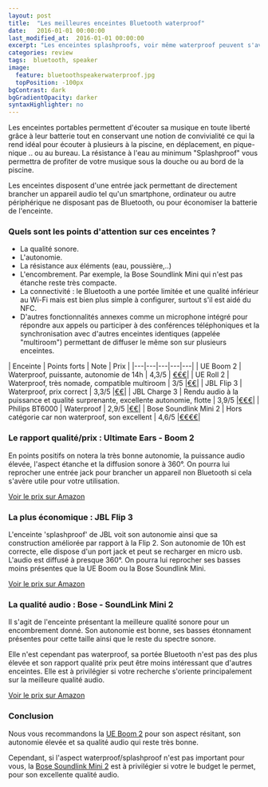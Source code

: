 ```yaml
---
layout: post
title:  "Les meilleures enceintes Bluetooth waterproof"
date:   2016-01-01 00:00:00
last_modified_at:  2016-01-01 00:00:00
excerpt: "Les enceintes splashproofs, voir même waterproof peuvent s'avérer très utiles en été au bords d'une piscine par exemple. Voici ..."
categories: review
tags:  bluetooth, speaker
image:
  feature: bluetoothspeakerwaterproof.jpg
  topPosition: -100px
bgContrast: dark
bgGradientOpacity: darker
syntaxHighlighter: no
---
```


Les enceintes portables permettent d'écouter sa musique en toute liberté grâce à leur batterie tout en conservant une notion de convivialité ce qui la rend idéal pour écouter à plusieurs à la piscine, en déplacement, en pique-nique .. ou au bureau. 
La résistance à l'eau au minimum "Splashproof" vous permettra de profiter de votre musique sous la douche ou au bord de la piscine.

Les enceintes disposent d'une entrée jack permettant de directement brancher un appareil audio tel qu'un smartphone, ordinateur ou autre périphérique ne disposant pas de Bluetooth, ou pour économiser la batterie de l'enceinte.


### Quels sont les points d'attention sur ces enceintes ?

 - La qualité sonore.
 - L'autonomie.
 - La résistance aux éléments (eau, poussière,..) 
 - L'encombrement. Par exemple, la Bose Soundlink Mini qui n'est pas étanche reste très compacte.
 - La connectivité : le Bluetooth a une portée limitée et une qualité inférieur au Wi-Fi mais est bien plus simple à configurer, surtout s'il est aidé du NFC.
 - D'autres fonctionnalités annexes comme un microphone intégré pour répondre aux appels ou participer à des conférences téléphoniques et la synchronisation avec d'autres enceintes identiques (appelée "multiroom") permettant de diffuser le même son sur plusieurs enceintes.

| Enceinte | Points forts | Note | Prix |
|---|---|---|---|---|
| UE Boom 2 | Waterproof, puissante, autonomie de 14h | 4,3/5 | <a href="http://www.amazon.fr/Enceinte-Bluetooth-UE-BOOM-R%C3%A9sistante/dp/B0141208EA/?tag=meilleurs08-21" target="_blank">€€€</a>|
| UE Roll 2 | Waterproof, très nomade, compatible multiroom | 3/5 |<a href="https://www.amazon.fr/ROLL-Enceinte-Bluetooth-Ultra-portable-R%C3%A9sistante/dp/B01F78JQI6/?tag=meilleurs08-21" target="_blank">€€</a>|
| JBL Flip 3 | Waterproof, prix correct | 3,3/5 |<a href="https://www.amazon.fr/JBL-Flip-Enceinte-Portable-Bluetooth/dp/B010RWAIAC/?tag=meilleurs08-21" target="_blank">€€</a>|
| JBL Charge 3 | Rendu audio à la puissance et qualité surprenante, excellente autonomie, flotte | 3,9/5 |<a href="http://www.amazon.fr/JBL-Charge-Enceinte-portable-%C3%A9tanche/dp/B01FQVHGSG/?tag=meilleurs08-21" target="_blank">€€€</a>|
| Philips BT6000 | Waterproof | 2,9/5 |<a href="http://www.amazon.fr/Philips-BT6000W-12-Enceinte-Bluetooth/dp/B00V4ICY4C/?tag=meilleurs08-21" target="_blank">€€</a>|
| Bose Soundlink Mini 2 | Hors catégorie car non waterproof, son excellent | 4,6/5 |<a href="https://www.amazon.fr/Bose-Enceinte-Bluetooth-SoundLink-Mini/dp/B00X9XD1LK/?tag=meilleurs08-21" target="_blank">€€€€</a>|


### Le rapport qualité/prix : Ultimate Ears - Boom 2

<div class="img img--fullContainer img--14xLeading" style="background-image: url({{ site.baseurl_posts_img }}ueboom2.jpg);"></div>


En points positifs on notera la très bonne autonomie, la puissance audio élevée, l'aspect étanche et la diffusion sonore à 360°.
On pourra lui reprocher une entrée jack pour brancher un appareil non Bluetooth si cela s'avère utile pour votre utilisation.

<a href="http://www.amazon.fr/Enceinte-Bluetooth-UE-BOOM-R%C3%A9sistante/dp/B0141208EA/?tag=meilleurs08-21" target="_blank">Voir le prix sur Amazon</a>

### La plus économique : JBL Flip 3

<div class="img img--fullContainer img--14xLeading" style="background-image: url({{ site.baseurl_posts_img }}jblflip3.jpg);"></div>

L'enceinte 'splashproof' de JBL voit son autonomie ainsi que sa construction améliorée par rapport à la Flip 2. Son autonomie de 10h est correcte, elle dispose d'un port jack et peut se recharger en micro usb. L'audio est diffusé à presque 360°. On pourra lui reprocher ses basses moins présentes que la UE Boom ou la Bose Soundlink Mini.

<a href="https://www.amazon.fr/JBL-Flip-Enceinte-Portable-Bluetooth/dp/B010RWAIAC/?tag=meilleurs08-21" target="_blank">Voir le prix sur Amazon</a>


### La qualité audio : Bose - SoundLink Mini 2

<div class="img img--fullContainer img--14xLeading" style="background-image: url({{ site.baseurl_posts_img }}bosesoundlinkmini2.jpg);"></div>

Il s'agit de l'enceinte présentant la meilleure qualité sonore pour un encombrement donné. Son autonomie est bonne, ses basses étonnament présentes pour cette taille ainsi que le reste du spectre sonore.

Elle n'est cependant pas waterproof, sa portée Bluetooth n'est pas des plus élevée et son rapport qualité prix peut être moins intéressant que d'autres enceintes. Elle est à privilégier si votre recherche s'oriente principalement sur la meilleure qualité audio.

<a href="https://www.amazon.fr/Bose-Enceinte-Bluetooth-SoundLink-Mini/dp/B00X9XD1LK/?tag=meilleurs08-21" target="_blank">Voir le prix sur Amazon</a>


### Conclusion

Nous vous recommandons la <a href="http://www.amazon.fr/Enceinte-Bluetooth-UE-BOOM-R%C3%A9sistante/dp/B0141208EA/?tag=meilleurs08-21" target="_blank">UE Boom 2</a> pour son aspect résitant, son autonomie élevée et sa qualité audio qui reste très bonne. 

Cependant, si l'aspect waterproof/splashproof n'est pas important pour vous, la <a href="https://www.amazon.fr/Bose-Enceinte-Bluetooth-SoundLink-Mini/dp/B00X9XD1LK/?tag=meilleurs08-21" target="_blank">Bose Soundlink Mini 2</a> est à privilégier si votre le budget le permet, pour son excellente qualité audio.
